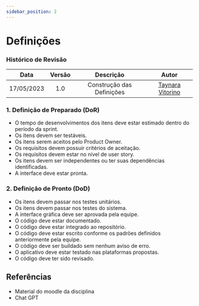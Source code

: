 ```yaml
---
sidebar_position: 2
---
```


# Definições

### **Histórico de Revisão**

|**Data**|**Versão**|**Descrição**|**Autor**|
|:------:|:--------:|:-----------:|:-------:|
| 17/05/2023 | 1.0 | Construção das Definições | [Taynara Vitorino](https://github.com/taybalau)|

### 1. Definição de Preparado (DoR)
- O tempo de desenvolvimentos dos itens deve estar estimado dentro do período da sprint.
- Os itens devem ser testáveis.
- Os itens serem aceitos pelo Product Owner.
- Os requisitos devem possuir critérios de aceitação.
- Os requisitos devem estar no nível de user story.
- Os itens devem ser independentes ou ter suas dependências identificadas.
- A interface deve estar pronta.

### 2. Definição de Pronto (DoD)
- Os itens devem passar nos testes unitários.
- Os itens devem passar nos testes do sistema.
- A interface gráfica deve ser aprovada pela equipe.
- O código deve estar documentado.
- O código deve estar integrado ao repositório.
- O código deve estar escrito conforme os padrões definidos anteriormente pela equipe.
- O código deve ser buildado sem nenhum aviso de erro.
- O aplicativo deve estar testado nas plataformas propostas.
- O código deve ter sido revisado.

## Referências 
- Material do moodle da disciplina
- Chat GPT
